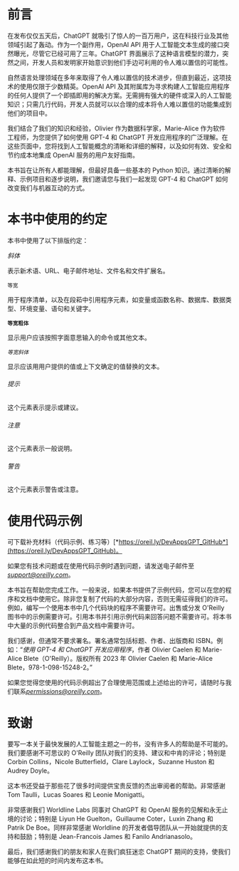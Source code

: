 # 前言

在发布仅仅五天后，ChatGPT 就吸引了惊人的一百万用户，这在科技行业及其他领域引起了轰动。作为一个副作用，OpenAI API 用于人工智能文本生成的接口突然曝光，尽管它已经可用了三年。ChatGPT 界面展示了这种语言模型的潜力，突然之间，开发人员和发明家开始意识到他们手边可利用的令人难以置信的可能性。

自然语言处理领域在多年来取得了令人难以置信的技术进步，但直到最近，这项技术的使用仅限于少数精英。OpenAI API 及其附属库为寻求构建人工智能应用程序的任何人提供了一个即插即用的解决方案。无需拥有强大的硬件或深入的人工智能知识；只需几行代码，开发人员就可以以合理的成本将令人难以置信的功能集成到他们的项目中。

我们结合了我们的知识和经验，Olivier 作为数据科学家，Marie-Alice 作为软件工程师，为您提供了如何使用 GPT-4 和 ChatGPT 开发应用程序的广泛理解。在这些页面中，您将找到人工智能概念的清晰和详细的解释，以及如何有效、安全和节约成本地集成 OpenAI 服务的用户友好指南。

本书旨在让所有人都能理解，但最好具备一些基本的 Python 知识。通过清晰的解释、示例项目和逐步说明，我们邀请您与我们一起发现 GPT-4 和 ChatGPT 如何改变我们与机器互动的方式。

# 本书中使用的约定

本书中使用了以下排版约定：

*斜体*

表示新术语、URL、电子邮件地址、文件名和文件扩展名。

`等宽`

用于程序清单，以及在段萂中引用程序元素，如变量或函数名称、数据库、数据类型、环境变量、语句和关键字。

**`等宽粗体`**

显示用户应该按照字面意思输入的命令或其他文本。

*`等宽斜体`*

显示应该用用户提供的值或上下文确定的值替换的文本。

###### 提示

这个元素表示提示或建议。

###### 注意

这个元素表示一般说明。

###### 警告

这个元素表示警告或注意。

# 使用代码示例

可下载补充材料（代码示例、练习等）[*https://oreil.ly/DevAppsGPT_GitHub*](https://oreil.ly/DevAppsGPT_GitHub)。

如果您有技术问题或在使用代码示例时遇到问题，请发送电子邮件至*support@oreilly.com*。

本书旨在帮助您完成工作。一般来说，如果本书提供了示例代码，您可以在您的程序和文档中使用它。除非您复制了代码的大部分内容，否则无需征得我们的许可。例如，编写一个使用本书中几个代码块的程序不需要许可。出售或分发 O'Reilly 图书中的示例需要许可。引用本书并引用示例代码来回答问题不需要许可。将本书中大量的示例代码整合到产品文档中需要许可。

我们感谢，但通常不要求署名。署名通常包括标题、作者、出版商和 ISBN。例如：“*使用 GPT-4 和 ChatGPT 开发应用程序*，作者 Olivier Caelen 和 Marie-Alice Blete（O'Reilly）。版权所有 2023 年 Olivier Caelen 和 Marie-Alice Blete，978-1-098-15248-2。”

如果您觉得您使用的代码示例超出了合理使用范围或上述给出的许可，请随时与我们联系*permissions@oreilly.com*。

# 致谢

要写一本关于最快发展的人工智能主题之一的书，没有许多人的帮助是不可能的。我们要感谢不可思议的 O'Reilly 团队对我们的支持、建议和中肯的评论；特别是 Corbin Collins，Nicole Butterfield，Clare Laylock，Suzanne Huston 和 Audrey Doyle。

这本书还受益于那些花了很多时间提供宝贵反馈的杰出审阅者的帮助。非常感谢 Tom Taulli，Lucas Soares 和 Leonie Monigatti。

非常感谢我们 Worldline Labs 同事对 ChatGPT 和 OpenAI 服务的见解和永无止境的讨论；特别是 Liyun He Guelton，Guillaume Coter，Luxin Zhang 和 Patrik De Boe。同样非常感谢 Worldline 的开发者倡导团队从一开始就提供的支持和鼓励；特别是 Jean-Francois James 和 Fanilo Andrianasolo。

最后，我们感谢我们的朋友和家人在我们疯狂迷恋 ChatGPT 期间的支持，使我们能够在如此短的时间内发布这本书。


